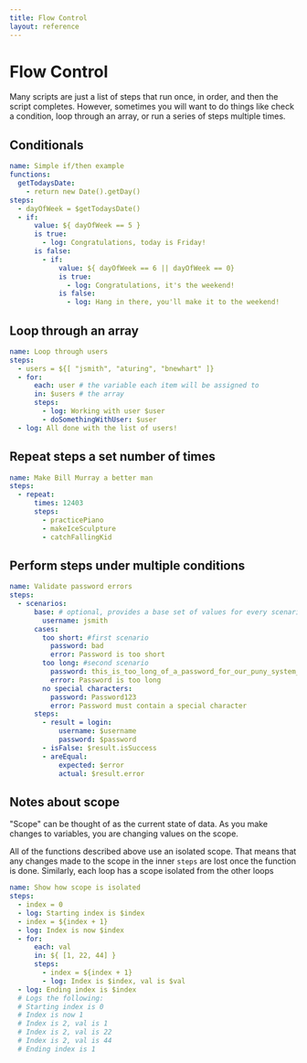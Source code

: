 ```yaml
---
title: Flow Control
layout: reference
---
```

# Flow Control

Many scripts are just a list of steps that run once, in order, and then the script completes.
However, sometimes you will want to do things like check a condition, loop through an array, or 
run a series of steps multiple times.

## Conditionals

```yaml
name: Simple if/then example
functions:
  getTodaysDate:
    - return new Date().getDay()
steps:
  - dayOfWeek = $getTodaysDate()
  - if:
      value: ${ dayOfWeek == 5 }
      is true:
        - log: Congratulations, today is Friday!
      is false:
        - if:
            value: ${ dayOfWeek == 6 || dayOfWeek == 0}
            is true:
              - log: Congratulations, it's the weekend!
            is false:
              - log: Hang in there, you'll make it to the weekend!
```

## Loop through an array

```yaml
name: Loop through users
steps:
  - users = ${[ "jsmith", "aturing", "bnewhart" ]}
  - for:
      each: user # the variable each item will be assigned to
      in: $users # the array
      steps:
        - log: Working with user $user
        - doSomethingWithUser: $user
  - log: All done with the list of users!    
```

## Repeat steps a set number of times

```yaml
name: Make Bill Murray a better man
steps:
  - repeat:
      times: 12403
      steps:
        - practicePiano
        - makeIceSculpture
        - catchFallingKid
```

## Perform steps under multiple conditions

```yaml
name: Validate password errors
steps:
  - scenarios:
      base: # optional, provides a base set of values for every scenario
        username: jsmith
      cases:
        too short: #first scenario
          password: bad
          error: Password is too short
        too long: #second scenario
          password: this_is_too_long_of_a_password_for_our_puny_system_to_handle
          error: Password is too long
        no special characters:
          password: Password123
          error: Password must contain a special character
      steps:
        - result = login:
            username: $username
            password: $password
        - isFalse: $result.isSuccess
        - areEqual:
            expected: $error
            actual: $result.error
```

## Notes about scope

"Scope" can be thought of as the current state of data. As you make changes to variables,
you are changing values on the scope.

All of the functions described above use an isolated scope. That means that any changes made
to the scope in the inner `steps` are lost once the function is done. Similarly, each loop has
a scope isolated from the other loops

```yaml
name: Show how scope is isolated
steps:
  - index = 0
  - log: Starting index is $index
  - index = ${index + 1}
  - log: Index is now $index
  - for:
      each: val
      in: ${ [1, 22, 44] }
      steps:
        - index = ${index + 1}
        - log: Index is $index, val is $val
  - log: Ending index is $index
  # Logs the following:
  # Starting index is 0
  # Index is now 1
  # Index is 2, val is 1
  # Index is 2, val is 22
  # Index is 2, val is 44
  # Ending index is 1
``` 